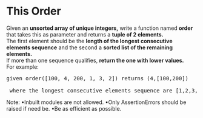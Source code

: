 # This Order

Given an **unsorted array of unique integers,** write a function named **order** that takes this as parameter and returns a **tuple of 2 elements.** <br>The first element should be the **length of the longest consecutive elements sequence** and the second a **sorted list of the remaining elements.** 
<br>If more than one sequence qualifies, **return the one with lower values.**
<br>
For example:
<pre>
given order([100, 4, 200, 1, 3, 2]) returns (4,[100,200])<br><br> where the longest consecutive elements sequence are [1,2,3,4].
</pre>

Note:
•Inbuilt modules are not allowed.
•Only AssertionErrors should be raised if need be.
•Be as efficient as possible.
